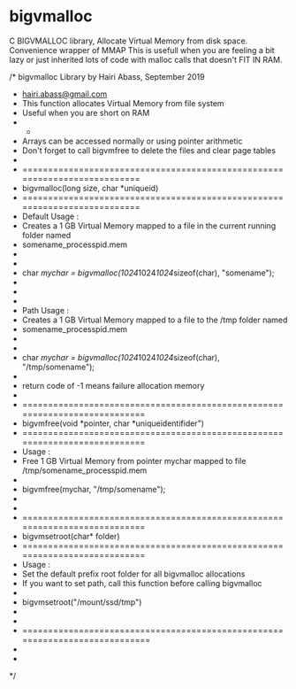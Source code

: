 # bigvmalloc
C BIGVMALLOC library, Allocate Virtual Memory from disk space. Convenience wrapper of MMAP
This is usefull when you are feeling a bit lazy or just inherited lots of code with
malloc calls that doesn't FIT IN RAM.


/* bigvmalloc Library by Hairi Abass, September 2019
 * hairi.abass@gmail.com
 * This function allocates Virtual Memory from file system
 * Useful when you are short on RAM
 *  * 
 * Arrays can be accessed normally or using pointer arithmetic
 * Don't forget to call bigvmfree to delete the files and clear page tables
 *
 * ==========================================================================
 * bigvmalloc(long size, char *uniqueid)
 * ==========================================================================
 * Default Usage :
 * Creates a 1 GB Virtual Memory mapped to a file in the current running folder named
 * somename_processpid.mem
 * 
 * 
 * char *mychar = bigvmalloc(1024*1024*1024*sizeof(char), "somename");
 *
 * 
 * 
 * Path Usage :
 * Creates a 1 GB Virtual Memory mapped to a file to the /tmp folder named
 * somename_processpid.mem
 * 
 * 
 * char *mychar = bigvmalloc(1024*1024*1024*sizeof(char), "/tmp/somename");
 *
 * return code of -1 means failure allocation memory
 * 
 * ===========================================================================
 * bigvmfree(void *pointer, char *uniqueidentifider")
 * ===========================================================================
 * Usage :
 * Free 1 GB Virtual Memory from pointer mychar mapped to file /tmp/somename_processpid.mem
 * 
 * bigvmfree(mychar,  "/tmp/somename");
 *
 *
 * ===========================================================================
 * bigvmsetroot(char* folder)
 * ===========================================================================
 * Usage :
 * Set the default prefix root folder for all bigvmalloc allocations
 * If you want to set path, call this function before calling bigvmalloc
 * 
 * bigvmsetroot("/mount/ssd/tmp")
 * 
 * 
 * ============================================================================
 * 
 * 
 */

